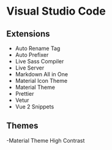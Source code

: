 # Visual Studio Code

## Extensions

- Auto Rename Tag
- Auto Prefixer
- Live Sass Compiler
- Live Server
- Markdown All in One
- Material Icon Theme
- Material Theme
- Prettier
- Vetur
- Vue 2 Snippets

## Themes

-Material Theme High Contrast